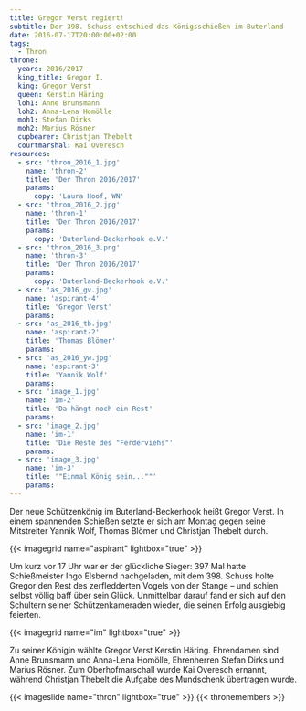 ```yaml
---
title: Gregor Verst regiert!
subtitle: Der 398. Schuss entschied das Königsschießen im Buterland
date: 2016-07-17T20:00:00+02:00
tags:
  - Thron
throne:
  years: 2016/2017
  king_title: Gregor I.
  king: Gregor Verst
  queen: Kerstin Häring
  loh1: Anne Brunsmann
  loh2: Anna-Lena Homölle
  moh1: Stefan Dirks
  moh2: Marius Rösner
  cupbearer: Christjan Thebelt
  courtmarshal: Kai Overesch
resources:
  - src: 'thron_2016_1.jpg'
    name: 'thron-2'
    title: 'Der Thron 2016/2017'
    params:
      copy: 'Laura Hoof, WN'
  - src: 'thron_2016_2.jpg'
    name: 'thron-1'
    title: 'Der Thron 2016/2017'
    params:
      copy: 'Buterland-Beckerhook e.V.'
  - src: 'thron_2016_3.png'
    name: 'thron-3'
    title: 'Der Thron 2016/2017'
    params:
      copy: 'Buterland-Beckerhook e.V.'
  - src: 'as_2016_gv.jpg'
    name: 'aspirant-4'
    title: 'Gregor Verst'
    params:
  - src: 'as_2016_tb.jpg'
    name: 'aspirant-2'
    title: 'Thomas Blömer'
    params:
  - src: 'as_2016_yw.jpg'
    name: 'aspirant-3'
    title: 'Yannik Wolf'
    params:
  - src: 'image_1.jpg'
    name: 'im-2'
    title: 'Da hängt noch ein Rest'
    params:
  - src: 'image_2.jpg'
    name: 'im-1'
    title: 'Die Reste des "Ferderviehs"'
    params:
  - src: 'image_3.jpg'
    name: 'im-3'
    title: '"Einmal König sein...""'
    params:
---
```


Der neue Schützenkönig im Buterland-Beckerhook heißt Gregor Verst. 
In einem spannenden Schießen setzte er sich am Montag gegen seine Mitstreiter Yannik Wolf,
Thomas Blömer und Christjan Thebelt durch. <!-- more -->

{{< imagegrid name="aspirant" lightbox="true" >}}


Um kurz vor 17 Uhr war er der glückliche Sieger:
397 Mal hatte Schießmeister Ingo Elsbernd nachgeladen, mit dem 398. Schuss holte
Gregor den Rest des zerfledderten Vogels von der Stange – und schien selbst völlig baff über sein Glück.
Unmittelbar darauf fand er sich auf den Schultern seiner Schützenkameraden wieder, die seinen Erfolg
ausgiebig feierten.

{{< imagegrid name="im" lightbox="true" >}}

Zu seiner Königin wählte Gregor Verst Kerstin Häring. Ehrendamen sind Anne Brunsmann und Anna-Lena Homölle,
Ehrenherren Stefan Dirks und Marius Rösner. Zum Oberhofmarschall wurde Kai Overesch ernannt,
während Christjan Thebelt die Aufgabe des Mundschenk übertragen wurde.

{{< imageslide name="thron" lightbox="true" >}}
{{< thronemembers >}}
